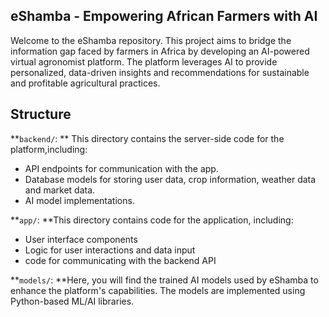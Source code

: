 ## eShamba - Empowering African Farmers with AI
Welcome to the eShamba repository. This project aims to bridge the information gap faced by farmers in Africa by developing an AI-powered virtual agronomist platform. The platform leverages AI to provide personalized, data-driven insights and recommendations for sustainable and profitable agricultural practices.

## Structure
**`backend/`: ** This directory contains the server-side code for the platform,including:
* API endpoints for communication with the app.
* Database models for storing user data, crop information, weather data and market data.
* AI model implementations.

**`app/`: **This directory contains code for the application, including:
* User interface components
* Logic for user interactions and data input
* code for communicating with the backend API

**`models/`: **Here, you will find the trained AI models used by eShamba to enhance the platform's capabilities. The models are implemented using Python-based ML/AI libraries.


